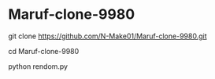 # Maruf-clone-9980

git clone https://github.com/N-Make01/Maruf-clone-9980.git

cd Maruf-clone-9980

python rendom.py
